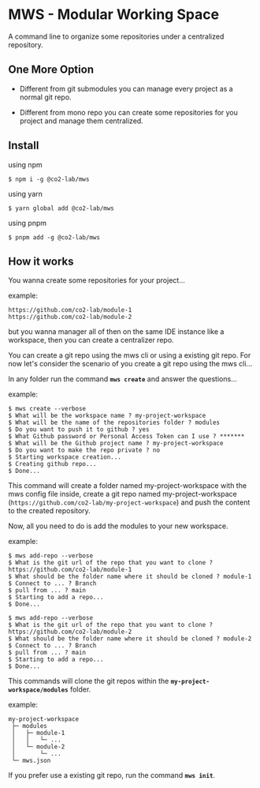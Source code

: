 # MWS - Modular Working Space

A command line to organize some repositories under a centralized repository.

## One More Option

- Different from git submodules you can manage every project as a normal git repo.

- Different from mono repo you can create some repositories for you project and manage them centralized.

## Install

using npm

    $ npm i -g @co2-lab/mws

using yarn

    $ yarn global add @co2-lab/mws

using pnpm

    $ pnpm add -g @co2-lab/mws

## How it works

You wanna create some repositories for your project...

example:

    https://github.com/co2-lab/module-1
    https://github.com/co2-lab/module-2

but you wanna manager all of then on the same IDE instance like a workspace, then you can create a centralizer repo.

You can create a git repo using the mws cli or using a existing git repo. For now let's consider the scenario of you create a git repo using the mws cli...

In any folder run the command **`mws create`** and answer the questions...

example:

    $ mws create --verbose
    $ What will be the workspace name ? my-project-workspace
    $ What will be the name of the repositories folder ? modules
    $ Do you want to push it to github ? yes
    $ What Github password or Personal Access Token can I use ? *******
    $ What will be the Github project name ? my-project-workspace
    $ Do you want to make the repo private ? no
    $ Starting workspace creation...
    $ Creating github repo...
    $ Done...

This command will create a folder named my-project-workspace with the mws config file inside, create a git repo named my-project-workspace (`https://github.com/co2-lab/my-project-workspace`) and push the content to the created repository.

Now, all you need to do is add the modules to your new workspace.

example:

    $ mws add-repo --verbose
    $ What is the git url of the repo that you want to clone ? https://github.com/co2-lab/module-1
    $ What should be the folder name where it should be cloned ? module-1
    $ Connect to ... ? Branch
    $ pull from ... ? main
    $ Starting to add a repo...
    $ Done...

    $ mws add-repo --verbose
    $ What is the git url of the repo that you want to clone ? https://github.com/co2-lab/module-2
    $ What should be the folder name where it should be cloned ? module-2
    $ Connect to ... ? Branch
    $ pull from ... ? main
    $ Starting to add a repo...
    $ Done...

This commands will clone the git repos within the **`my-project-workspace/modules`** folder.

example:

    my-project-workspace
     ├─ modules
     │   ├─ module-1
     │   │   └─ ...
     │   └─ module-2
     │       └─ ...
     └─ mws.json

If you prefer use a existing git repo, run the command **`mws init`**.

